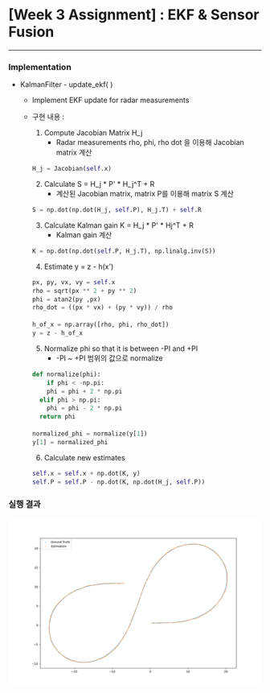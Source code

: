 # **[Week 3 Assignment] : EKF & Sensor Fusion**

------

### Implementation

- KalmanFilter - update_ekf( )

    - Implement EKF update for radar measurements

    - 구현 내용 :

        1. Compute Jacobian Matrix H_j
           - Radar measurements rho, phi, rho dot 을 이용해 Jacobian matrix 계산

        ```python
        H_j = Jacobian(self.x)
        ```

        2. Calculate S = H_j \* P' \* H_j^T + R
           - 계산된 Jacobian matrix,  matrix P를 이용해 matrix S 계산

        ```python
        S = np.dot(np.dot(H_j, self.P), H_j.T) + self.R
        ```

        3. Calculate Kalman gain K = H_j \* P' \* Hj^T + R
           - Kalman gain 계산

        ```python
        K = np.dot(np.dot(self.P, H_j.T), np.linalg.inv(S))
        ```

        4. Estimate y = z - h(x')

        ```python
        px, py, vx, vy = self.x
        rho = sqrt(px ** 2 + py ** 2)
        phi = atan2(py ,px)
        rho_dot = ((px * vx) + (py * vy)) / rho
        
        h_of_x = np.array([rho, phi, rho_dot])
        y = z - h_of_x
        ```

        5. Normalize phi so that it is between -PI and +PI
           - -PI ~ +PI 범위의 값으로 normalize

        ```python
        def normalize(phi):
        	if phi < -np.pi:
          	phi = phi + 2 * np.pi
          elif phi > np.pi:
            phi = phi - 2 * np.pi
          return phi
        
        normalized_phi = normalize(y[1])
        y[1] = normalized_phi
        ```

        6. Calculate new estimates

        ```python
        self.x = self.x + np.dot(K, y)
        self.P = self.P - np.dot(K, np.dot(H_j, self.P))
        ```

        


### 실행 결과

![week3](./EKF/week3_result.png)

